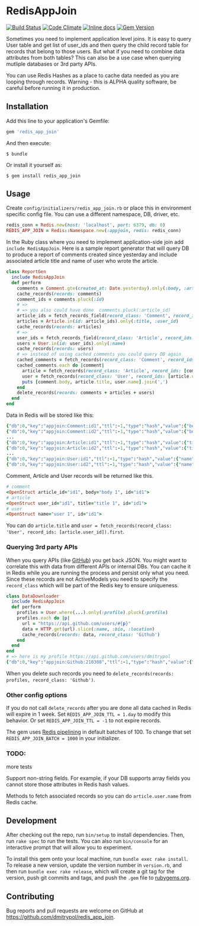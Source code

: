# RedisAppJoin

[![Build Status](https://secure.travis-ci.org/dmitrypol/redis_app_join.svg?branch=master)](https://travis-ci.org/dmitrypol/redis_app_join)
[![Code Climate](https://codeclimate.com/github/dmitrypol/redis_app_join.svg)](https://codeclimate.com/github/dmitrypol/redis_app_join)
[![Inline docs](http://inch-ci.org/github/dmitrypol/redis_app_join.svg?branch=master)](http://inch-ci.org/github/dmitrypol/redis_app_join)
[![Gem Version](https://badge.fury.io/rb/redis_app_join.svg)](http://badge.fury.io/rb/redis_app_join)

Sometimes you need to implement application level joins.  It is easy to query User table and get list of user_ids and then query the child record table for records that belong to those users.  But what if you need to combine data attributes from both tables?  This can also be a use case when querying mutliple databases or 3rd party APIs.  

You can use Redis Hashes as a place to cache data needed as you are looping through records.  Warning - this is ALPHA quality software, be careful before running it in production.  

## Installation

Add this line to your application's Gemfile:

```ruby
gem 'redis_app_join'
```

And then execute:

    $ bundle

Or install it yourself as:

    $ gem install redis_app_join

## Usage

Create `config/initializers/redis_app_join.rb` or place this in environment specific config file.  You can use a different namespace, DB, driver, etc.  

```ruby
redis_conn = Redis.new(host: 'localhost', port: 6379, db: 0)
REDIS_APP_JOIN = Redis::Namespace.new(:appjoin, redis: redis_conn)
```

In the Ruby class where you need to implement application-side join add `include RedisAppJoin`.  Here is a sample report generator that will query DB to produce a report of comments created since yesterday and include associated article title and name of user who wrote the article.

```ruby
class ReportGen
  include RedisAppJoin
  def perform
    comments = Comment.gte(created_at: Date.yesterday).only(:body, :article_id)
    cache_records(records: comments)
    comment_ids = comments.pluck(:id)
    # =>
    # => you also could have done  comments.pluck(:article_id)
    article_ids = fetch_records_field(record_class: 'Comment', record_ids: comment_ids, field: 'article_id')
    articles = Article.in(id: article_ids).only(:title, :user_id)
    cache_records(records: articles)
    # =>
    user_ids = fetch_records_field(record_class: 'Article', record_ids: article_ids, field: 'user_id')
    users = User.in(id: user_ids).only(:name)
    cache_records(records: users)
    # => instead of using cached comments you could query DB again
    cached_comments = fetch_records(record_class: 'Comment', record_ids: comment_ids)
    cached_comments.each do |comment|
      article = fetch_records(record_class: 'Article', record_ids: [comment.article_id]).first
      user = fetch_records(record_class: 'User', record_ids: [article.user_id]).first
      puts [comment.body, article.title, user.name].join(',')
    end
    delete_records(records: comments + articles + users)
  end
end
```

Data in Redis will be stored like this:

```ruby
{"db":0,"key":"appjoin:Comment:id1","ttl":-1,"type":"hash","value":{"body":"body 1","article_id":"id1"},...}
{"db":0,"key":"appjoin:Comment:id2","ttl":-1,"type":"hash","value":{"body":"body 2","article_id":"id2"},...}
...
{"db":0,"key":"appjoin:Article:id1","ttl":-1,"type":"hash","value":{"title":"title 1","user_id":"id1"},...}
{"db":0,"key":"appjoin:Article:id2","ttl":-1,"type":"hash","value":{"title":"title 2","user_id":"id2"},...}
...
{"db":0,"key":"appjoin:User:id1","ttl":-1,"type":"hash","value":{"name":"user 1"}, ...}
{"db":0,"key":"appjoin:User:id2","ttl":-1,"type":"hash","value":{"name":"user 2"}, ...}
```

Comment, Article and User records will be returned like this.  

```ruby
# comment
<OpenStruct article_id="id1", body="body 1", id="id1">
# article
<OpenStruct user_id="id1", title="title 1", id="id1">
# user
<OpenStruct name="user 1", id="id1">
```

You can do `article.title` and `user = fetch_records(record_class: 'User', record_ids: [article.user_id]).first`.

### Querying 3rd party APIs

When you query APIs (like [GitHub](https://api.github.com/users/dmitrypol)) you get back JSON.  You might want to correlate this with data from different APIs or internal DBs.  You can cache it in Redis while you are running the process and persist only what you need.  Since these records are not ActiveModels you need to specify the `record_class` which will be part of the Redis key to ensure uniqueness.  

```ruby
class DataDownloader
  include RedisAppJoin
  def perform
    profiles = User.where(...).only(:profile).pluck(:profile)
    profiles.each do |p|
      url = "https://api.github.com/users/#{p}"
      data = HTTP.get(url).slice(:name, :bio, :location)
      cache_records(records: data, record_class: 'Github')
    end
  end
end
# => here is my profile https://api.github.com/users/dmitrypol
{"db":0,"key":"appjoin:Github:210308","ttl":-1,"type":"hash","value":{"name":"...","bio":"...","location":"..."}}
```

When you delete such records you need to `delete_records(records: profiles, record_class: 'Github')`.  

### Other config options

If you do not call `delete_records` after you are done all data cached in Redis will expire in 1 week.  Set `REDIS_APP_JOIN_TTL = 1.day` to modify this behavior.  Or set `REDIS_APP_JOIN_TTL = -1` to not expire records.

The gem uses [Redis pipelining](http://redis.io/topics/pipelining) in default batches of 100.  To change that set `REDIS_APP_JOIN_BATCH = 1000` in your initializer.

### TODO:

more tests

Support non-string fields.  For example, if your DB supports array fields you cannot store those attributes in Redis hash values.  

Methods to fetch associated records so you can do `article.user.name` from Redis cache.

## Development

After checking out the repo, run `bin/setup` to install dependencies. Then, run `rake spec` to run the tests. You can also run `bin/console` for an interactive prompt that will allow you to experiment.

To install this gem onto your local machine, run `bundle exec rake install`. To release a new version, update the version number in `version.rb`, and then run `bundle exec rake release`, which will create a git tag for the version, push git commits and tags, and push the `.gem` file to [rubygems.org](https://rubygems.org).

## Contributing

Bug reports and pull requests are welcome on GitHub at https://github.com/dmitrypol/redis_app_join.

